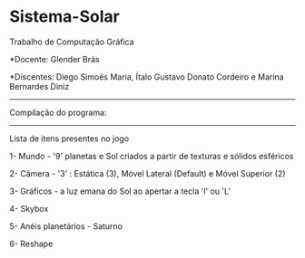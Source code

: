 # Sistema-Solar
Trabalho de Computação Gráfica

*Docente: Glender Brás
 
*Discentes: Diego Simoẽs Maria, Ítalo Gustavo Donato Cordeiro e Marina Bernardes Diniz
 


*****************************************************
Compilação do programa:




*****************************************************
Lista de itens presentes no jogo

1- Mundo - '9' planetas e Sol criados a partir de texturas e sólidos esféricos

2- Câmera - '3' : Estática (3), Móvel Lateral (Default) e Móvel Superior (2)

3- Gráficos - a luz emana do Sol ao apertar a tecla 'l' ou 'L' 

4- Skybox 

5- Anéis planetários - Saturno 

6- Reshape 

